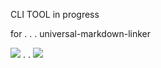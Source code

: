 CLI TOOL in progress

for
.
.
.
universal-markdown-linker




![](aharo24%202023-01-16%20at%209.16.38%20PM.png)
.
.
![](aharo24%202023-01-16%20at%209.15.52%20PM.png)



